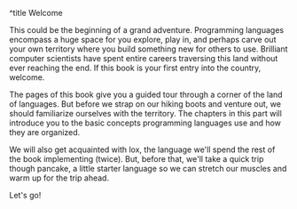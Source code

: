 ^title Welcome

This could be the beginning of a grand adventure. Programming languages
encompass a huge space for you explore, play in, and perhaps carve out your own
territory where you build something new for others to use. Brilliant computer
scientists have spent entire careers traversing this land without ever reaching
the end. If this book is your first entry into the country, welcome.

The pages of this book give you a guided tour through a corner of the land of
languages. But before we strap on our hiking boots and venture out, we should
familiarize ourselves with the territory. The chapters in this part will
introduce you to the basic concepts programming languages use and how they are
organized.

We will also get acquainted with lox, the language we'll spend the rest of the
book implementing (twice). But, before that, we'll take a quick trip though
pancake, a little starter language so we can stretch our muscles and warm up for
the trip ahead.

Let's go!
